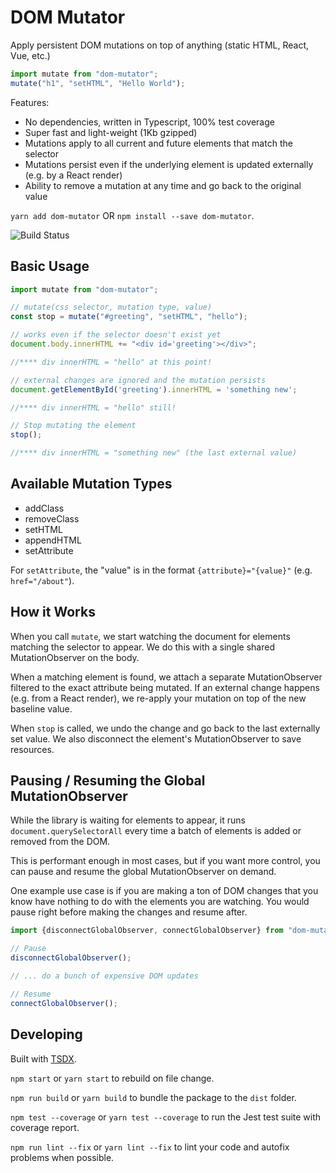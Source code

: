 # DOM Mutator

Apply persistent DOM mutations on top of anything (static HTML, React, Vue, etc.)

```ts
import mutate from "dom-mutator";
mutate("h1", "setHTML", "Hello World");
```

Features:

*  No dependencies, written in Typescript, 100% test coverage
*  Super fast and light-weight (1Kb gzipped)
*  Mutations apply to all current and future elements that match the selector
*  Mutations persist even if the underlying element is updated externally (e.g. by a React render)
*  Ability to remove a mutation at any time and go back to the original value

`yarn add dom-mutator` OR `npm install --save dom-mutator`.

![Build Status](https://github.com/growthbook/dom-mutator/workflows/CI/badge.svg)

## Basic Usage

```ts
import mutate from "dom-mutator";

// mutate(css selector, mutation type, value)
const stop = mutate("#greeting", "setHTML", "hello");

// works even if the selector doesn't exist yet
document.body.innerHTML += "<div id='greeting'></div>";

//**** div innerHTML = "hello" at this point!

// external changes are ignored and the mutation persists
document.getElementById('greeting').innerHTML = 'something new';

//**** div innerHTML = "hello" still!

// Stop mutating the element
stop();

//**** div innerHTML = "something new" (the last external value)
```

## Available Mutation Types

-  addClass
-  removeClass
-  setHTML
-  appendHTML
-  setAttribute

For `setAttribute`, the "value" is in the format `{attribute}="{value}"` (e.g. `href="/about"`).

## How it Works

When you call `mutate`, we start watching the document for elements matching the selector to appear. We do this with a single shared MutationObserver on the body.

When a matching element is found, we attach a separate MutationObserver filtered to the exact attribute being mutated.  If an external change happens (e.g. from a React render), we re-apply your mutation on top of the new baseline value.

When `stop` is called, we undo the change and go back to the last externally set value. We also disconnect the element's MutationObserver to save resources.

## Pausing / Resuming the Global MutationObserver

While the library is waiting for elements to appear, it runs `document.querySelectorAll` every time a batch of elements is added or removed from the DOM.

This is performant enough in most cases, but if you want more control, you can pause and resume the global MutationObserver on demand.

One example use case is if you are making a ton of DOM changes that you know have nothing to do with the elements you are watching. You would pause right before making the changes and resume after.

```ts
import {disconnectGlobalObserver, connectGlobalObserver} from "dom-mutator";

// Pause
disconnectGlobalObserver();

// ... do a bunch of expensive DOM updates

// Resume
connectGlobalObserver();
```

## Developing

Built with [TSDX](https://github.com/formium/tsdx).

`npm start` or `yarn start` to rebuild on file change.

`npm run build` or `yarn build` to bundle the package to the `dist` folder.

`npm test --coverage` or `yarn test --coverage` to run the Jest test suite with coverage report.

`npm run lint --fix` or `yarn lint --fix` to lint your code and autofix problems when possible.
